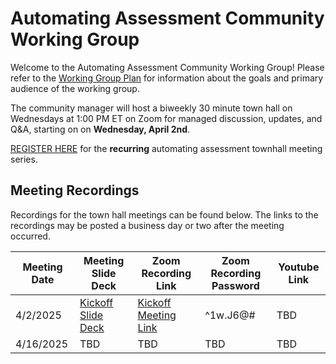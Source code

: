 # Automating Assessment Community Working Group
Welcome to the Automating Assessment Community Working Group! Please refer to the [Working Group Plan](./plan.md) for information about the goals and primary audience of the working group.

The community manager will host a biweekly 30 minute town hall on Wednesdays at 1:00 PM ET on Zoom for managed discussion, updates, and Q&A, starting on on **Wednesday, April 2nd**. 

[REGISTER HERE](https://gsa.zoomgov.com/meeting/register/FpW3sJuBRxag_1Mz49J0Cw) for the **recurring** automating assessment townhall meeting series. 




## Meeting Recordings

Recordings for the town hall meetings can be found below. The links to the recordings may be posted a business day or two after the meeting occurred. 

| Meeting Date | Meeting Slide Deck                                                                | Zoom Recording Link                                                                                                                                                                                                                                                                                                                                                   | Zoom Recording Password | Youtube Link |
|--------------|-----------------------------------------------------------------------------------|-----------------------------------------------------------------------------------------------------------------------------------------------------------------------------------------------------------------------------------------------------------------------------------------------------------------------------------------------------------------------|-------------------------|--------------|
| 4/2/2025     | [Kickoff Slide Deck](./townhall-slidedecks/4-2-2025-townhall-kickoff-slides.pptx) | [Kickoff Meeting Link](https://www.zoomgov.com/rec/share/1m3y18SYS3BqEEmYNzXBQETv29vpG89XnwnsWf9aN5aq-WX__dKxXm2pXNcF_oAf.LCraZrHNbGALvTxU?iet=YvshGg5nn5S5JZpKAGpgY1eYQD0ZUsQcr0WmrnDUkHo.AG.ulJd6E8nB3nUnor-w4MxZbOrfZQgYOt036fK1W6JxBg5iad101cCKvcK93nD3kZ77cfmPVMSlDsAl-3J0khk1wDOfmpPBbPatfWvCeIYXHR0p6vcmCPzhrfFf02W5w.iL9PRBJLVP-OgwElpLOspg.ZOqWicUxCXqwupws) | ^1w.J6@#                | TBD          |
| 4/16/2025    | TBD | TBD | TBD | TBD |

